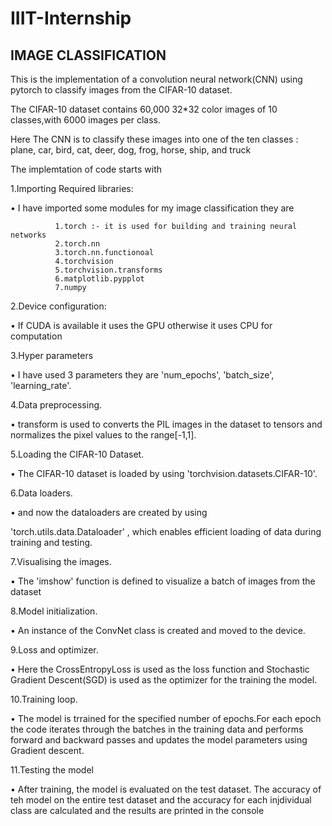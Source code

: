 # IIIT-Internship

## IMAGE CLASSIFICATION

This is the implementation of a convolution neural network(CNN) using pytorch to classify images from the CIFAR-10 dataset.

The CIFAR-10 dataset contains 60,000 32*32 color images of 10 classes,with 
6000 images per class.

Here The CNN is to classify these images into one of the ten classes : plane, car, bird, cat, deer, dog, frog, horse, ship, and truck

The implemtation of code starts with

1.Importing Required libraries:

•	I have imported some modules for my image classification they are
             
              1.torch :- it is used for building and training neural networks
              2.torch.nn 
              3.torch.nn.functionoal
              4.torchvision
              5.torchvision.transforms
              6.matplotlib.pypplot
              7.numpy

2.Device configuration:

•	If CUDA is available it uses the GPU otherwise it uses CPU for computation

3.Hyper parameters

•	I have used 3 parameters they are 'num_epochs', 'batch_size', 
'learning_rate'.

4.Data preprocessing.

•	transform is used to converts the PIL images in the dataset to tensors and normalizes the pixel values to the range[-1,1].

5.Loading the CIFAR-10 Dataset.

•	The CIFAR-10 dataset is loaded by using 'torchvision.datasets.CIFAR-10'.

6.Data loaders.

•	and now the dataloaders are created by using 

'torch.utils.data.Dataloader' , which enables efficient loading of data during training and testing.

7.Visualising the images.

•	The 'imshow' function is defined to visualize a batch of images from the dataset

8.Model initialization.

•	An instance of the ConvNet class is created and moved to the device.

9.Loss and optimizer.

•	Here the CrossEntropyLoss is used as the loss function and Stochastic Gradient Descent(SGD) is used as the optimizer for the training the model.

10.Training loop.

•	The model is trrained for the specified number of epochs.For each epoch the code iterates through the batches in the training data and performs forward and backward passes and updates the model parameters using Gradient descent.

11.Testing the model

•	After training, the model is evaluated on the test dataset. The accuracy of teh model on the entire test dataset and the accuracy for each injdividual class are calculated and the results are printed in the console



